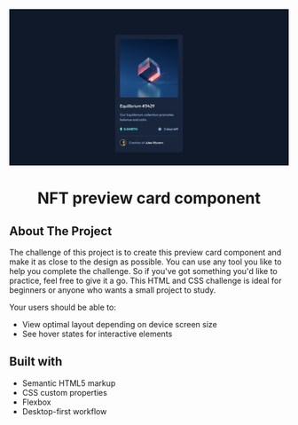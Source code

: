 <img src="./images/project-preview.png" />

<h1 align="center">NFT preview card component</h1>

## About The Project

The challenge of this project is to create this preview card component and make it as close to the design as possible.
You can use any tool you like to help you complete the challenge. So if you've got something you'd like to practice, feel free to give it a go.
This HTML and CSS challenge is ideal for beginners or anyone who wants a small project to study.

Your users should be able to:

- View optimal layout depending on device screen size
- See hover states for interactive elements

## Built with

- Semantic HTML5 markup
- CSS custom properties
- Flexbox
- Desktop-first workflow
